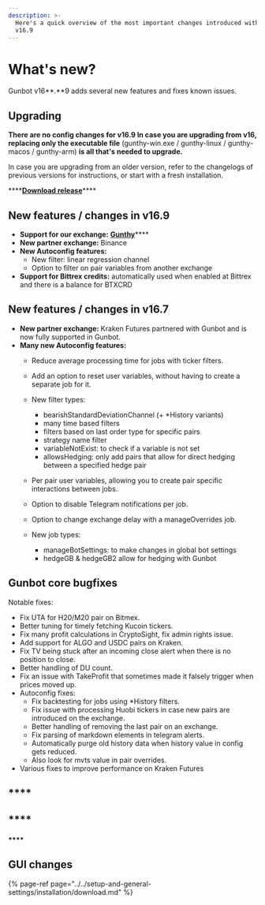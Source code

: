 ```yaml
---
description: >-
  Here's a quick overview of the most important changes introduced with Gunbot
  v16.9
---
```


# What's new?

Gunbot v16**.**9 adds several new features and fixes known issues. 

## **Upgrading**

**There are no config changes for v16.9 In case you are upgrading from v16, replacing only the executable file** \(gunthy-win.exe / gunthy-linux / gunthy-macos / gunthy-arm\) **is all that's needed to upgrade.**

In case you are upgrading from an older version, refer to the changelogs of previous versions for instructions, or start with a fresh installation.

\*\*\*\*[**Download release**](../../setup-and-general-settings/installation/download.md)\*\*\*\*



## New features / changes in v16.9

* **Support for our exchange:** [**Gunthy**](https://exchange.gunthy.org)\*\*\*\*
* **New partner exchange:** Binance
* **New Autoconfig features:** 
  * New filter: linear regression channel
  * Option to filter on pair variables from another exchange
* **Support for Bittrex credits:** automatically used when enabled at Bittrex and there is a balance for BTXCRD



## New features / changes in v16.7

* **New partner exchange:** Kraken Futures partnered with Gunbot and is now fully supported in Gunbot.
* **Many new Autoconfig features:** 
  * Reduce average processing time for jobs with ticker filters.
  * Add an option to reset user variables, without having to create a separate job for it.
  * New filter types: 
    * bearishStandardDeviationChannel \(+ \*History variants\)
    * many time based filters
    * filters based on last order type for specific pairs
    * strategy name filter
    * variableNotExist: to check if a variable is not set
    * allowsHedging: only add pairs that allow for direct hedging between a specified hedge pair
  * Per pair user variables, allowing you to create pair specific interactions between jobs.
  * Option to disable Telegram notifications per job.
  * Option to change exchange delay with a manageOverrides job.
  * New job types:

    * manageBotSettings: to make changes in global bot settings
    * hedgeGB & hedgeGB2 allow for hedging with Gunbot

  

## **Gunbot core bugfixes**

Notable fixes:

* Fix UTA for H20/M20 pair on Bitmex.
* Better tuning for timely fetching Kucoin tickers.
* Fix many profit calculations in CryptoSight, fix admin rights issue.
* Add support for ALGO and USDC pairs on Kraken.
* Fix TV being stuck after an incoming close alert when there is no position to close.
* Better handling of DU count.
* Fix an issue with TakeProfit that sometimes made it falsely trigger when prices moved up.
* Autoconfig fixes: 
  * Fix backtesting for jobs using \*History filters.
  * Fix issue with processing Huobi tickers in case new pairs are introduced on the exchange.
  * Better handling of removing the last pair on an exchange.
  * Fix parsing of markdown elements in telegram alerts.
  * Automatically purge old history data when history value in config gets reduced.
  * Also look for mvts value in pair overrides.
* Various fixes to improve performance on Kraken Futures

## \*\*\*\*

## \*\*\*\*



#### \*\*\*\*

## GUI changes

{% page-ref page="../../setup-and-general-settings/installation/download.md" %}

